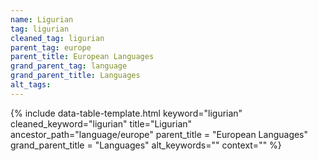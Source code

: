 ```yaml
---
name: Ligurian
tag: ligurian
cleaned_tag: ligurian
parent_tag: europe
parent_title: European Languages
grand_parent_tag: language
grand_parent_title: Languages
alt_tags: 
---
```


{% include data-table-template.html 
  keyword="ligurian" 
  cleaned_keyword="ligurian" 
  title="Ligurian"
  ancestor_path="language/europe" 
  parent_title = "European Languages"
  grand_parent_title = "Languages"
  alt_keywords=""
  context=""
%}

